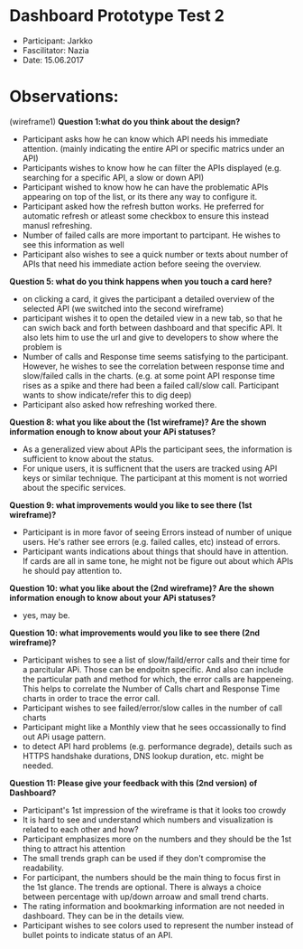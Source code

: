 # Dashboard Prototype Test 2
* Participant: Jarkko
* Fascilitator: Nazia
* Date: 15.06.2017

# Observations:

(wireframe1)
**Question 1:what do you think about the design?**

- Participant asks how he can know which API needs his immediate attention. (mainly indicating the entire API or specific matrics under an API)
- Participants wishes to know how he can filter the APIs displayed (e.g. searching for a specific API, a slow or down API)
- Participant wished to know how he can have the problematic APIs appearing on top of the list, or its there any way to configure it.
- Participant asked how the refresh button works. He preferred for automatic refresh or atleast some checkbox to ensure this instead manusl refreshing.
- Number of failed calls are more important to partcipant. He wishes to see this information as well
- Participant also wishes to see a quick number or texts about number of APIs that need his immediate action before seeing the overview.

**Question 5: what do you think happens when you touch a card here?**
- on clicking a card, it gives the participant a detailed overview of the selected API
(we switched into the second wireframe)
- participant wishes it to open the detailed view in a new tab, so that he can swich back and forth between dashboard and that specific API.
It also lets him to use the url and give to developers to show where the problem is
- Number of calls and Response time seems satisfying to the participant. However, he wishes to see the correlation between response time and slow/failed calls in the charts.
(e.g. at some point API response time rises as a spike and there had been a failed call/slow call. Participant wants to show indicate/refer this to dig deep)
- Participant also asked how refreshing worked there.

**Question 8: what you like about the (1st wireframe)? Are the shown information enough to know about your APi statuses?**
- As a generalized view about APIs the participant sees, the information is sufficient to know about the status.
- For unique users, it is sufficnent that the users are tracked using API keys or similar technique. The participant at this moment is not worried about the specific services. 


**Question 9: what improvements would you like to see there (1st wireframe)?**
- Participant is in more favor of seeing Errors instead of number of unique users. He's rather see errors (e.g. failed calles, etc) instead of errors.
- Participant wants indications about things that should have in attention. If cards are all in same tone, he might not be figure out about which APIs he should pay attention to.

**Question 10: what you like about the (2nd wireframe)? Are the shown information enough to know about your APi statuses?**
- yes, may be.

**Question 10: what improvements would you like to see there (2nd wireframe)?**
- Participant wishes to see a list of slow/faild/error calls and their time for a parcitular APi.
Those can be endpoitn specific.
And also can include the particular path and method for which, the error calls are happeneing.
This helps to correlate the Number of Calls chart and Response Time charts in order to trace the error call.
- Participant wishes to see failed/error/slow calles in the number of call charts
- Participant might like a Monthly view that he sees occassionally to find out APi usage pattern.
- to detect API hard problems (e.g. performance degrade), details such as HTTPS handshake durations, DNS lookup duration, etc. might be needed.

**Question 11: Please give your feedback with this (2nd version) of Dashboard?**
- Participant's 1st impression of the wireframe is that it looks too crowdy
- It is hard to see and understand which numbers and visualization is related to each other and how?
- Participant emphasizes more on the numbers and they should be the 1st thing to attract his attention
- The small trends graph can be used if they don't compromise the readability.
- For participant, the numbers should be the main thing to focus first in the 1st glance. The trends are optional.
There is always a choice between percentage with up/down arroaw and small trend charts.
- The rating information and bookmarking information are not needed in dashboard. They can be in the details view.
- Participant wishes to see colors used to represent the number instead of bullet points to indicate status of an API.




